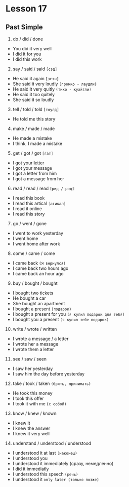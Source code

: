 # Lesson 17

## Past Simple

1. do / did / done

- You did it very well
- I did it for you
- I did this work 

2. say / said / said `[сэд]`

- He said it again `[эгэн]`
- She said it very loudly `(громко - лаудли)`
- He said it very quitly `(тихо - куайтли)` 
- He said it too quitely
- She said it so loudly

3. tell / told / told `[тоулд]`

- He told me this story

4. make / made / made

- He made a mistake
- I think, I made a mistake

5. get / got / got `[гат]`

- I got your letter
- I got your message
- I got a letter from him
- I got a message from her

6. read / read / read `[рид / рэд]`

- I read this book
- I read this artical `[атикал]`
- I read it online
- I read this story

7. go / went / gone

- I went to work yesterday
- I went home
- I went home after work

8. come / came / come

- I came back `(Я вернулся)`
- I came back two hours ago
- I came back an hour ago

9. buy / bought / bought

- I bought two tickets
- He bought a car
- She bought an apartment
- I bought a present `(подарок)`
- I bought a present for you `(я купил подарок для тебя)`
- I bought you a present `(я купил тебе подарок)`

10. write / wrote / written

- I wrote a message / a letter
- I wrote her a message
- I wrote them a letter

11. see / saw / seen

- I saw her yesterday
- I saw him the day before yesterday

12. take / took / taken `(брять, принимать)`

- He took this money
- I took this offer
- I took it with me `(с собой)`

13. know / knew / known

- I knew it
- I knew the answer
- I knew it very well

14. understand / understood / understood

- I understood it at last `(наконец)`
- I understood you
- I understood it immediately (сразу, немедленно)
- I did it immediatly
- I understood this speech `(речь)`
- I understood it `only later (только позже)`
